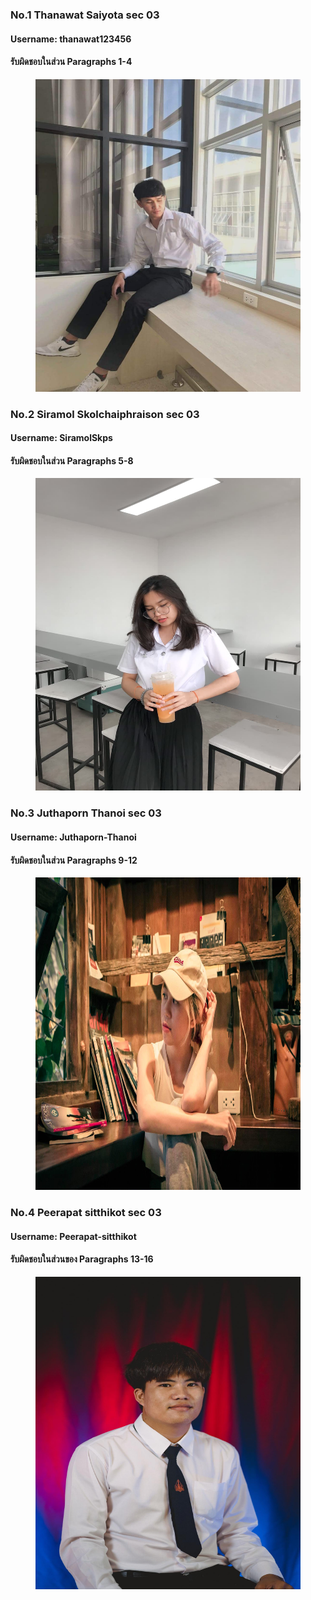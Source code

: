 ### No.1 Thanawat Saiyota sec 03
#### Username: thanawat123456
#### รับผิดชอบในส่วน  Paragraphs 1-4
<figure>
    <img src="./media/esso.jpg" width="500" height="500">
</figure>



### No.2 Siramol Skolchaiphraison sec 03
#### Username: SiramolSkps
#### รับผิดชอบในส่วน  Paragraphs 5-8
<figure>
    <img src="./media/bambam.jpg" width="500" height="500">
</figure>

### No.3 Juthaporn Thanoi sec 03
#### Username: Juthaporn-Thanoi
#### รับผิดชอบในส่วน  Paragraphs 9-12
<figure>
    <img src="./media/baew.jpg" width="500" height="500">
</figure>

### No.4 Peerapat sitthikot sec 03
#### Username: Peerapat-sitthikot
#### รับผิดชอบในส่วนของ  Paragraphs 13-16
<figure>
    <img src="./media/peerapat.jpg" width="500" height="500">
</figure>


